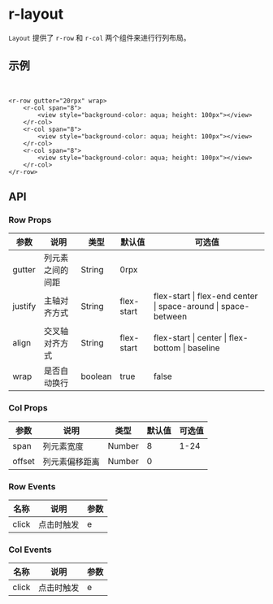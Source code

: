 # r-layout

`Layout` 提供了 `r-row` 和 `r-col` 两个组件来进行行列布局。

## 示例

​    

```vue
<r-row gutter="20rpx" wrap>
    <r-col span="8">
        <view style="background-color: aqua; height: 100px"></view>
    </r-col>
    <r-col span="8">
        <view style="background-color: aqua; height: 100px"></view>
    </r-col>
    <r-col span="8">
        <view style="background-color: aqua; height: 100px"></view>
    </r-col>
</r-row>
```



## API

### Row Props

| 参数    | 说明             | 类型    | 默认值     | 可选值                                                       |
| ------- | ---------------- | ------- | ---------- | ------------------------------------------------------------ |
| gutter  | 列元素之间的间距 | String  | 0rpx       |                                                              |
| justify | 主轴对齐方式     | String  | flex-start | flex-start \| flex-end center \| space-around \| space-between |
| align   | 交叉轴对齐方式   | String  | flex-start | flex-start \| center \| flex-bottom \| baseline              |
| wrap    | 是否自动换行     | boolean | true       | false                                                        |

### Col Props

| 参数   | 说明           | 类型   | 默认值 | 可选值 |
| ------ | -------------- | ------ | ------ | ------ |
| span   | 列元素宽度     | Number | 8      | 1-24   |
| offset | 列元素偏移距离 | Number | 0      |        |

### Row Events

| 名称  | 说明       | 参数 |
| ----- | ---------- | ---- |
| click | 点击时触发 | e    |

### Col Events

| 名称  | 说明       | 参数 |
| ----- | ---------- | ---- |
| click | 点击时触发 | e    |